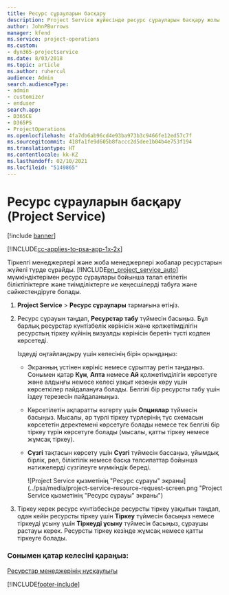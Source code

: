 ```yaml
---
title: Ресурс сұрауларын басқару
description: Project Service жүйесінде ресурс сұрауларын басқару жолы
author: JohnPBurrows
manager: kfend
ms.service: project-operations
ms.custom:
- dyn365-projectservice
ms.date: 8/03/2018
ms.topic: article
ms.author: ruhercul
audience: Admin
search.audienceType:
- admin
- customizer
- enduser
search.app:
- D365CE
- D365PS
- ProjectOperations
ms.openlocfilehash: 4fa7db6ab96cd4e93ba973b3c9466fe12ed57c7f
ms.sourcegitcommit: 418fa1fe9d605b8faccc2d5dee1b04b4e753f194
ms.translationtype: HT
ms.contentlocale: kk-KZ
ms.lasthandoff: 02/10/2021
ms.locfileid: "5149865"
---
```

# <a name="manage-resource-requests-project-service"></a>Ресурс сұрауларын басқару (Project Service)

[!include [banner](../includes/psa-now-project-operations.md)]

[!INCLUDE[cc-applies-to-psa-app-1x-2x](../includes/cc-applies-to-psa-app-1x-2x.md)]

Тіркелгі менеджерлері және жоба менеджерлері жобалар ресурстарын жүйелі түрде сұрайды. [!INCLUDE[pn_project_service_auto](../includes/pn-project-service-auto.md)] мүмкіндіктерімен ресурс сұраулары бойынша талап етілетін біліктіліктерге және тиімділіктерге ие кеңесшілерді табуға және сәйкестендіруге болады.  
  
1. **Project Service** > **Ресурс сұраулары** тармағына өтіңіз.  
  
2. Ресурс сұрауын таңдап, **Ресурстар табу** түймесін басыңыз. Бұл барлық ресурстар күнтізбелік көрінісін және қолжетімділігін ресурстың тіркеу күйінің визуалды көрінісін беретін түсті кодпен көрсетеді.  
  
    Іздеуді оңтайландыру үшін келесінің бірін орындаңыз:  
  
   -   Экранның үстінен көрініс немесе сұрыптау ретін таңдаңыз. Сонымен қатар **Күн**, **Апта** немесе **Ай** қолжетімділігін көрсетуге және алдыңғы немесе келесі уақыт кезеңін көру үшін көрсеткілер пайдалануға болады. Белгілі бір ресурсты табу үшін іздеу терезесін пайдаланыңыз.  
  
   -   Көрсетілетін ақпаратты өзгерту үшін **Опциялар** түймесін басыңыз. Мысалы, әр түрлі тіркеу түрлерінің түс схемасын көрсететін деректемені көрсетуге болады немесе тек белгілі бір тіркеу түрін көрсетуге болады (мысалы, қатты тіркеу немесе жұмсақ тіркеу).  
  
   -   **Сүзгі** тақтасын көрсету үшін **Сүзгі** түймесін бассаңыз, ұйымдық бірлік, рөл, біліктілік немесе басқа төлсипаттар бойынша нәтижелерді сүзгілеуге мүмкіндік береді.  
  
       ![Project Service қызметінің "Ресурс сұрауы" экраны](../psa/media/project-service-resource-request-screen.png "Project Service қызметінің "Ресурс сұрауы" экраны")  
  
3. Тіркеу керек ресурс күнтізбесінде ресурсты тіркеу уақытын таңдап, одан кейін ресурсты тіркеу үшін **Тіркеу** түймесін басыңыз немесе тіркеуді ұсыну үшін **Тіркеуді ұсыну** түймесін басыңыз, сұраушы растауы керек. Ресурсты тіркеу кезінде жұмсақ немесе қатты тіркеуге болады.  
  
### <a name="see-also"></a>Сонымен қатар келесіні қараңыз:  
 [Ресурстар менеджерінің нұсқаулығы](../psa/resource-manager-guide.md)


[!INCLUDE[footer-include](../includes/footer-banner.md)]